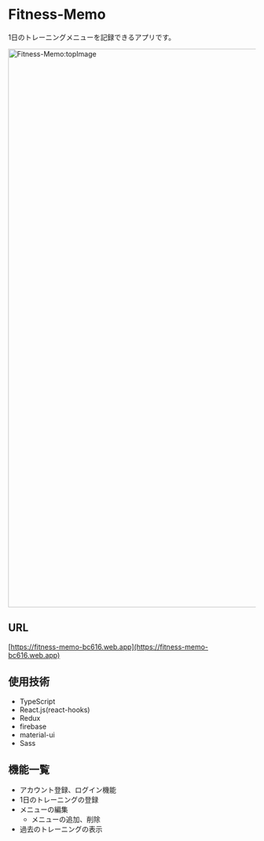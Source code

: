# Fitness-Memo

1日のトレーニングメニューを記録できるアプリです。

<img width="1137" alt="Fitness-Memo:topImage" src="https://user-images.githubusercontent.com/68856311/104661118-33c90180-570b-11eb-9b11-6d7550ea86b6.png">

## URL

[https://fitness-memo-bc616.web.app](https://fitness-memo-bc616.web.app)

## 使用技術

- TypeScript
- React.js(react-hooks)
- Redux
- firebase
- material-ui
- Sass

## 機能一覧

- アカウント登録、ログイン機能
- 1日のトレーニングの登録
- メニューの編集
  - メニューの追加、削除
- 過去のトレーニングの表示
